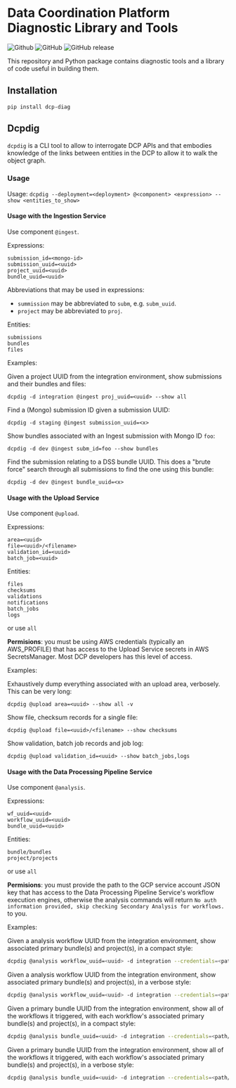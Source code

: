 Data Coordination Platform Diagnostic Library and Tools
=======================================================
![Github](https://img.shields.io/badge/python-3.6-green.svg?style=for-the-badge&logo=python)
![GitHub](https://img.shields.io/github/license/HumanCellAtlas/dcp-diag.svg?style=for-the-badge)
![GitHub release](https://img.shields.io/github/tag/HumanCellAtlas/dcp-diag.svg?label=Latest%20Release&style=for-the-badge&colorB=green)

This repository and Python package contains diagnostic tools and a
library of code useful in building them.

## Installation

    pip install dcp-diag

## Dcpdig

`dcpdig` is a CLI tool to allow to interrogate DCP APIs and
that embodies knowledge of the links between entities in the
DCP to allow it to walk the object graph.

### Usage

Usage: `dcpdig --deployment=<deployment> @<component> <expression> --show <entities_to_show>`

#### Usage with the Ingestion Service

Use component `@ingest`.

Expressions:

```
submission_id=<mongo-id>
submission_uuid=<uuid>
project_uuid=<uuid>
bundle_uuid=<uuid>
```

Abbreviations that may be used in expressions:

* `summission` may be abbreviated to `subm`, e.g. `subm_uuid`.
* `project` may be abbreviated to `proj`.

Entities:

```
submissions
bundles
files
```

Examples:

Given a project UUID from the integration environment, show submissions
and their bundles and files:

    dcpdig -d integration @ingest proj_uuid=<uuid> --show all

Find a (Mongo) submission ID given a submission UUID:

    dcpdig -d staging @ingest submission_uuid=<x>

Show bundles associated with an Ingest submission with Mongo ID `foo`:

    dcpdig -d dev @ingest subm_id=foo --show bundles

Find the submission relating to a DSS bundle UUID.  This does a "brute
force" search through all submissions to find the one using this bundle:

    dcpdig -d dev @ingest bundle_uuid=<x>

#### Usage with the Upload Service

Use component `@upload`.

Expressions:

```
area=<uuid>
file=<uuid>/<filename>
validation_id=<uuid>
batch_job=<uuid>
```

Entities:

```
files
checksums
validations
notifications
batch_jobs
logs
```
or use `all`

**Permisions**: you must be using AWS credentials (typically an AWS_PROFILE)
that has access to the Upload Service secrets in AWS SecretsManager.
Most DCP developers has this level of access.

Examples:

Exhaustively dump everything associated with an upload area, verbosely.
This can be very long:

    dcpdig @upload area=<uuid> --show all -v

Show file, checksum records for a single file:

    dcpdig @upload file=<uuid>/<filename> --show checksums

Show validation, batch job records and job log:

    dcpdig @upload validation_id=<uuid> --show batch_jobs,logs

#### Usage with the Data Processing Pipeline Service

Use component `@analysis`.

Expressions:

```
wf_uuid=<uuid>
workflow_uuid=<uuid>
bundle_uuid=<uuid>
```

Entities:

```
bundle/bundles
project/projects
```
or use `all`

**Permisions**: you must provide the path to the GCP service account JSON key
that has access to the Data Processing Pipeline Service's workflow execution engines, otherwise the analysis commands will return `No auth information provided, skip checking Secondary Analysis for workflows.` to you. 

Examples:

Given a analysis workflow UUID from the integration environment, show associated primary bundle(s) and project(s), in a compact style:

```bash
dcpdig @analysis workflow_uuid=<uuid> -d integration --credentials=<path/to/gcp/service/account/key.json> --show bundles,projects
```

Given a analysis workflow UUID from the integration environment, show associated primary bundle(s) and project(s), in a verbose style:

```bash
dcpdig @analysis workflow_uuid=<uuid> -d integration --credentials=<path/to/gcp/service/account/key.json> -v -s all
```

Given a primary bundle UUID from the integration environment, show all of the workflows it triggered, with each workflow's associated primary bundle(s) and project(s), in a compact style:

```bash
dcpdig @analysis bundle_uuid=<uuid> -d integration --credentials=<path/to/gcp/service/account/key.json> --show bundles,projects
```

Given a primary bundle UUID from the integration environment, show all of the workflows it triggered, with each workflow's associated primary bundle(s) and project(s), in a verbose style:

```bash
dcpdig @analysis bundle_uuid=<uuid> -d integration --credentials=<path/to/gcp/service/account/key.json> -v -s all
```
